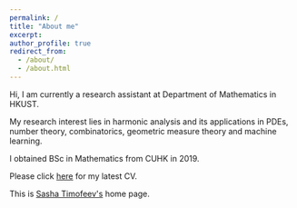 ```yaml
---
permalink: /
title: "About me"
excerpt:
author_profile: true
redirect_from: 
  - /about/
  - /about.html
---
```


Hi, I am currently a research assistant at Department of Mathematics in HKUST.

My research interest lies in harmonic analysis and its applications in PDEs, number theory, combinatorics, geometric measure theory and machine learning.

I obtained BSc in Mathematics from CUHK in 2019.

Please click [here](https://huangkaiyikatherine.github.io/home/files/CV.pdf) for my latest CV.

This is [Sasha Timofeev's](https://rs42.bitbucket.io) home page.
